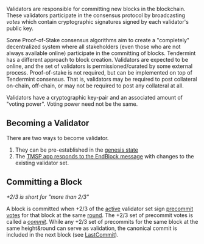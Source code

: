 Validators are responsible for committing new blocks in the blockchain.
These validators participate in the consensus protocol by broadcasting _votes_ which contain cryptographic signatures signed by each validator's public key.

Some Proof-of-Stake consensus algorithms aim to create a "completely" decentralized system where all stakeholders (even those who are not always available online) participate in the committing of blocks.  Tendermint has a different approach to block creation.  Validators are expected to be online, and the set of validators is permissioned/curated by some external process.  Proof-of-stake is not required, but can be implemented on top of Tendermint consensus.  That is, validators may be required to post collateral on-chain, off-chain, or may not be required to post any collateral at all.

Validators have a cryptographic key-pair and an associated amount of "voting power".  Voting power need not be the same.

## Becoming a Validator

There are two ways to become validator.

1. They can be pre-established in the [genesis state](Genesis-State)
2. The [TMSP app responds to the EndBlock message](https://github.com/tendermint/tmsp) with changes to the existing validator set.

## Committing a Block

_+2/3 is short for "more than 2/3"_

A block is committed when +2/3 of the [active](#active-vs-unbonding) validator set sign [precommit votes](Block-Structure#vote) for that block at the same [round](Byzantine-Consensus-Algorithm).  The +2/3 set of precommit votes is called a [_commit_](Block-Structure#commit).  While any +2/3 set of precommits for the same block at the same height&round can serve as validation, the canonical commit is included in the next block (see [LastCommit](Block-Structure)).
